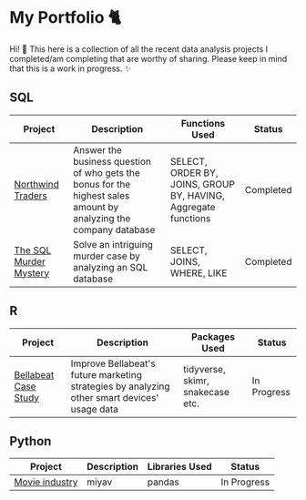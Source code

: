 # My Portfolio :cat2:

Hi! :wave: 
This here is a collection of all the recent data analysis projects I completed/am completing that are worthy of sharing. Please keep in mind that this is a work in progress. :sparkles:

## SQL

| Project | Description | Functions Used | Status |
| --- | --- | --- | --- |
| [Northwind Traders](https://github.com/tubako/northwind-trades#readme) | Answer the business question of who gets the bonus for the highest sales amount by analyzing the company database | SELECT, ORDER BY, JOINS, GROUP BY, HAVING, Aggregate functions | Completed |
| [The SQL Murder Mystery](https://github.com/tubako/the-sql-murder-mystery) | Solve an intriguing murder case by analyzing an SQL database | SELECT, JOINS, WHERE, LIKE | Completed |

## R

| Project | Description | Packages Used | Status |
| --- | --- | --- | --- |
| [Bellabeat Case Study](https://github.com/tubako/bellabeat-case-study#readme) | Improve Bellabeat's future marketing strategies by analyzing other smart devices' usage data | tidyverse, skimr, snakecase etc. | In Progress |

## Python

| Project | Description | Libraries Used | Status |
| --- | --- | --- | --- |
| [Movie industry](https://github.com/tubako/movie-industry) | miyav | pandas | In Progress |

